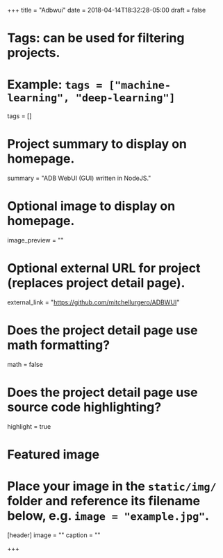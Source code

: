 +++
title = "Adbwui"
date = 2018-04-14T18:32:28-05:00
draft = false

# Tags: can be used for filtering projects.
# Example: `tags = ["machine-learning", "deep-learning"]`
tags = []

# Project summary to display on homepage.
summary = "ADB WebUI (GUI) written in NodeJS."

# Optional image to display on homepage.
image_preview = ""

# Optional external URL for project (replaces project detail page).
external_link = "https://github.com/mitchellurgero/ADBWUI"

# Does the project detail page use math formatting?
math = false

# Does the project detail page use source code highlighting?
highlight = true

# Featured image
# Place your image in the `static/img/` folder and reference its filename below, e.g. `image = "example.jpg"`.
[header]
image = ""
caption = ""

+++
